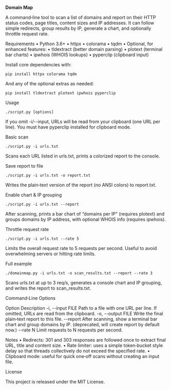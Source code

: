 **Domain Map**

A command‑line tool to scan a list of domains and report on their HTTP status codes, page titles, content sizes and IP addresses. It can follow simple redirects, group results by IP, generate a chart, and optionally throttle request rate.


Requirements
	•	Python 3.6+
	•	httpx
	•	colorama
	•	tqdm
	•	Optional, for enhanced features:
	•	tldextract (better domain parsing)
	•	plotext (terminal bar charts)
	•	ipwhois (WHOIS lookups)
	•	pyperclip (clipboard input)

Install core dependencies with:

``pip install httpx colorama tqdm``

And any of the optional extras as needed:

``pip install tldextract plotext ipwhois pyperclip``

Usage

``./script.py [options]``

If you omit -i/--input, URLs will be read from your clipboard (one URL per line). You must have pyperclip installed for clipboard mode.

Basic scan

``./script.py -i urls.txt``

Scans each URL listed in urls.txt, prints a colorized report to the console.

Save report to file

``./script.py -i urls.txt -o report.txt``

Writes the plain‑text version of the report (no ANSI colors) to report.txt.

Enable chart & IP grouping

``./script.py -i urls.txt --report``

After scanning, prints a bar chart of “domains per IP” (requires plotext) and groups domains by IP address, with optional WHOIS info (requires ipwhois).

Throttle request rate

``./script.py -i urls.txt --rate 5``

Limits the overall request rate to 5 requests per second. Useful to avoid overwhelming servers or hitting rate limits.

Full example

``./domainmap.py -i urls.txt -o scan_results.txt --report --rate 3``

Scans urls.txt at up to 3 req/s, generates a console chart and IP grouping, and writes the report to scan_results.txt.

Command‑Line Options

Option	Description
-i, --input FILE	Path to a file with one URL per line. If omitted, URLs are read from the clipboard.
-o, --output FILE	Write the final plain‑text report to this file.
--report	After scanning, show a terminal bar chart and group domains by IP. (deprecated, will create report by default now.)
--rate N	Limit requests to N requests per second.

Notes
	•	Redirects: 301 and 303 responses are followed once to extract final URL, title and content size.
	•	Rate limiter: uses a simple token‑bucket style delay so that threads collectively do not exceed the specified rate.
	•	Clipboard mode: useful for quick one‑off scans without creating an input file.

License

This project is released under the MIT License.
